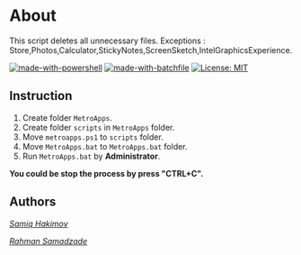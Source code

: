 # About
This script deletes all unnecessary files.
Exceptions : Store,Photos,Calculator,StickyNotes,ScreenSketch,IntelGraphicsExperience.

[![made-with-powershell](https://img.shields.io/badge/Made%20with-Powershell-1f425f.svg)](https://docs.microsoft.com/en-us/powershell/)
[![made-with-batchfile](https://img.shields.io/badge/Made%20with-Batch-1f425f.svg)](https://en.wikipedia.org/wiki/Batch_file)
[![License: MIT](https://img.shields.io/badge/License-MIT-yellow.svg)](https://opensource.org/licenses/MIT)

## Instruction

1. Create folder `MetroApps`.
2. Create folder `scripts` in `MetroApps` folder.
3. Move `metroapps.ps1` to `scripts` folder.
4. Move `MetroApps.bat` to `MetroApps.bat` folder.
5. Run `MetroApps.bat` by **Administrator**.

 **You could be stop the process by press "CTRL+C".**

## Authors
[_Samiq Hakimov_](https://t.me/samiq997)

[_Rahman Samadzade_](https://t.me/capwan)

